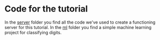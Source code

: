 # Code for the tutorial 

In the [server](./server) folder you find all the code we've used to create a functioning server for this tutorial. In the [ml](./ml) folder you find a simple machine learning project for classifying digits.